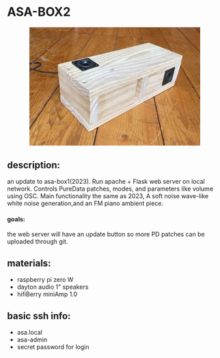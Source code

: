 # ASA-BOX2

<div align="center">
  <img src="assets/images/asabox-pic.jpg" width="400"/>
</div>

## description:

an update to asa-box1(2023). Run apache + Flask web server on local network. Controls PureData patches, modes, and parameters like volume using OSC. Main functionality the same as 2023, A soft noise wave-like white noise generation,and an FM piano ambient piece.

#### goals:

the web server will have an update button so more PD patches can be uploaded through git.

## materials:

- raspberry pi zero W
- dayton audio 1" speakers
- hifiBerry miniAmp 1.0

## basic ssh info:

- asa.local
- asa-admin
- secret password for login

